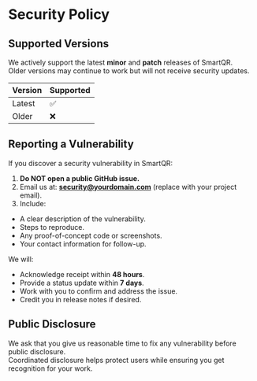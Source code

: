 # Security Policy

## Supported Versions
We actively support the latest **minor** and **patch** releases of SmartQR.  
Older versions may continue to work but will not receive security updates.

| Version   | Supported |
|-----------|-----------|
| Latest    | ✅        |
| Older     | ❌        |

## Reporting a Vulnerability
If you discover a security vulnerability in SmartQR:

1. **Do NOT open a public GitHub issue.**
2. Email us at: **security@yourdomain.com** (replace with your project email).
3. Include:
  - A clear description of the vulnerability.
  - Steps to reproduce.
  - Any proof-of-concept code or screenshots.
  - Your contact information for follow-up.

We will:
- Acknowledge receipt within **48 hours**.
- Provide a status update within **7 days**.
- Work with you to confirm and address the issue.
- Credit you in release notes if desired.

## Public Disclosure
We ask that you give us reasonable time to fix any vulnerability before public disclosure.  
Coordinated disclosure helps protect users while ensuring you get recognition for your work.
